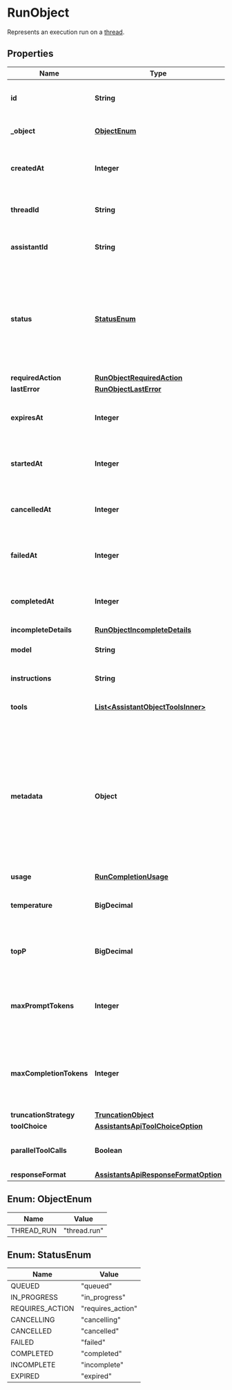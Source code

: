 

# RunObject

Represents an execution run on a [thread](/docs/api-reference/threads).

## Properties

| Name | Type | Description | Notes |
|------------ | ------------- | ------------- | -------------|
|**id** | **String** | The identifier, which can be referenced in API endpoints. |  |
|**_object** | [**ObjectEnum**](#ObjectEnum) | The object type, which is always &#x60;thread.run&#x60;. |  |
|**createdAt** | **Integer** | The Unix timestamp (in seconds) for when the run was created. |  |
|**threadId** | **String** | The ID of the [thread](/docs/api-reference/threads) that was executed on as a part of this run. |  |
|**assistantId** | **String** | The ID of the [assistant](/docs/api-reference/assistants) used for execution of this run. |  |
|**status** | [**StatusEnum**](#StatusEnum) | The status of the run, which can be either &#x60;queued&#x60;, &#x60;in_progress&#x60;, &#x60;requires_action&#x60;, &#x60;cancelling&#x60;, &#x60;cancelled&#x60;, &#x60;failed&#x60;, &#x60;completed&#x60;, &#x60;incomplete&#x60;, or &#x60;expired&#x60;. |  |
|**requiredAction** | [**RunObjectRequiredAction**](RunObjectRequiredAction.md) |  |  |
|**lastError** | [**RunObjectLastError**](RunObjectLastError.md) |  |  |
|**expiresAt** | **Integer** | The Unix timestamp (in seconds) for when the run will expire. |  [optional] |
|**startedAt** | **Integer** | The Unix timestamp (in seconds) for when the run was started. |  [optional] |
|**cancelledAt** | **Integer** | The Unix timestamp (in seconds) for when the run was cancelled. |  [optional] |
|**failedAt** | **Integer** | The Unix timestamp (in seconds) for when the run failed. |  [optional] |
|**completedAt** | **Integer** | The Unix timestamp (in seconds) for when the run was completed. |  [optional] |
|**incompleteDetails** | [**RunObjectIncompleteDetails**](RunObjectIncompleteDetails.md) |  |  [optional] |
|**model** | **String** | The model that the [assistant](/docs/api-reference/assistants) used for this run. |  |
|**instructions** | **String** | The instructions that the [assistant](/docs/api-reference/assistants) used for this run. |  |
|**tools** | [**List&lt;AssistantObjectToolsInner&gt;**](AssistantObjectToolsInner.md) | The list of tools that the [assistant](/docs/api-reference/assistants) used for this run. |  |
|**metadata** | **Object** | Set of 16 key-value pairs that can be attached to an object. This can be useful for storing additional information about the object in a structured format. Keys can be a maximum of 64 characters long and values can be a maximum of 512 characters long.  |  |
|**usage** | [**RunCompletionUsage**](RunCompletionUsage.md) |  |  |
|**temperature** | **BigDecimal** | The sampling temperature used for this run. If not set, defaults to 1. |  [optional] |
|**topP** | **BigDecimal** | The nucleus sampling value used for this run. If not set, defaults to 1. |  [optional] |
|**maxPromptTokens** | **Integer** | The maximum number of prompt tokens specified to have been used over the course of the run.  |  |
|**maxCompletionTokens** | **Integer** | The maximum number of completion tokens specified to have been used over the course of the run.  |  |
|**truncationStrategy** | [**TruncationObject**](TruncationObject.md) |  |  |
|**toolChoice** | [**AssistantsApiToolChoiceOption**](AssistantsApiToolChoiceOption.md) |  |  |
|**parallelToolCalls** | **Boolean** | Whether to enable [parallel function calling](/docs/guides/function-calling/parallel-function-calling) during tool use. |  |
|**responseFormat** | [**AssistantsApiResponseFormatOption**](AssistantsApiResponseFormatOption.md) |  |  |



## Enum: ObjectEnum

| Name | Value |
|---- | -----|
| THREAD_RUN | &quot;thread.run&quot; |



## Enum: StatusEnum

| Name | Value |
|---- | -----|
| QUEUED | &quot;queued&quot; |
| IN_PROGRESS | &quot;in_progress&quot; |
| REQUIRES_ACTION | &quot;requires_action&quot; |
| CANCELLING | &quot;cancelling&quot; |
| CANCELLED | &quot;cancelled&quot; |
| FAILED | &quot;failed&quot; |
| COMPLETED | &quot;completed&quot; |
| INCOMPLETE | &quot;incomplete&quot; |
| EXPIRED | &quot;expired&quot; |



